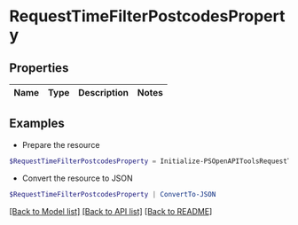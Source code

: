 # RequestTimeFilterPostcodesProperty
## Properties

Name | Type | Description | Notes
------------ | ------------- | ------------- | -------------

## Examples

- Prepare the resource
```powershell
$RequestTimeFilterPostcodesProperty = Initialize-PSOpenAPIToolsRequestTimeFilterPostcodesProperty 
```

- Convert the resource to JSON
```powershell
$RequestTimeFilterPostcodesProperty | ConvertTo-JSON
```

[[Back to Model list]](../README.md#documentation-for-models) [[Back to API list]](../README.md#documentation-for-api-endpoints) [[Back to README]](../README.md)

